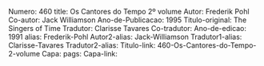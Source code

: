Numero: 460
title: Os Cantores do Tempo 2º volume
Autor: Frederik Pohl
Co-autor: Jack Williamson
Ano-de-Publicacao: 1995
Titulo-original: The Singers of Time
Tradutor: Clarisse Tavares
Co-tradutor: 
Ano-de-edicao: 1991
alias: Frederik-Pohl
Autor2-alias: Jack-Williamson
Tradutor1-alias: Clarisse-Tavares
Tradutor2-alias: 
Titulo-link: 460-Os-Cantores-do-Tempo-2-volume
Capa: 
pags: 
Capa-link: 